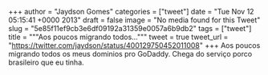 
+++
author = "Jaydson Gomes"
categories = ["tweet"]
date = "Tue Nov 12 05:15:41 +0000 2013"
draft = false
image = "No media found for this Tweet"
slug = "5e85f11ef9cb3e6df09192a31359e0057a6b9db2"
tags = ["tweet"]
title = """Aos poucos migrando todos..."""
tweet = true
tweet_url = "https://twitter.com/jaydson/status/400129750452011008"
+++
Aos poucos migrando todos os meus dominios pro GoDaddy. Chega do serviço porco brasileiro que eu tinha.
